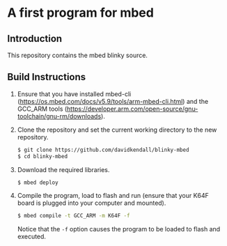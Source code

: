 # A first program for mbed

## Introduction

This repository contains the mbed blinky source.


## Build Instructions


1. Ensure that you have installed mbed-cli
   (https://os.mbed.com/docs/v5.9/tools/arm-mbed-cli.html) and the GCC_ARM
   tools
   (https://developer.arm.com/open-source/gnu-toolchain/gnu-rm/downloads). 

1. Clone the repository and set the current working directory to the new repository.

     ```sh
     $ git clone https://github.com/davidkendall/blinky-mbed
     $ cd blinky-mbed
     ```

1. Download the required libraries.

   ```sh
   $ mbed deploy
   ```

1. Compile the program, load to flash and run (ensure that your K64F board is plugged
   into your computer and mounted).

     ```sh
     $ mbed compile -t GCC_ARM -m K64F -f
     ```
   Notice that the `-f` option causes the program to be loaded to flash and executed.

